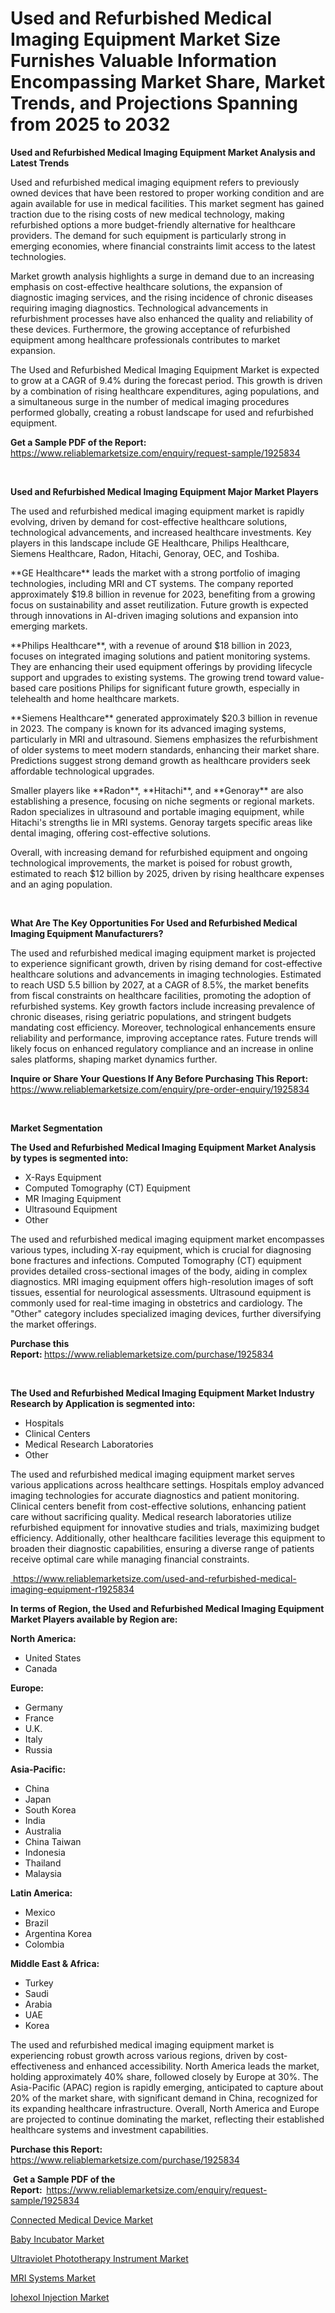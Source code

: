 <p><h1>Used and Refurbished Medical Imaging Equipment Market Size Furnishes Valuable Information Encompassing Market Share, Market Trends, and Projections Spanning from 2025 to 2032</h1></p><p><strong>Used and Refurbished Medical Imaging Equipment Market Analysis and Latest Trends</strong></p>
<p><p>Used and refurbished medical imaging equipment refers to previously owned devices that have been restored to proper working condition and are again available for use in medical facilities. This market segment has gained traction due to the rising costs of new medical technology, making refurbished options a more budget-friendly alternative for healthcare providers. The demand for such equipment is particularly strong in emerging economies, where financial constraints limit access to the latest technologies.</p><p>Market growth analysis highlights a surge in demand due to an increasing emphasis on cost-effective healthcare solutions, the expansion of diagnostic imaging services, and the rising incidence of chronic diseases requiring imaging diagnostics. Technological advancements in refurbishment processes have also enhanced the quality and reliability of these devices. Furthermore, the growing acceptance of refurbished equipment among healthcare professionals contributes to market expansion.</p><p>The Used and Refurbished Medical Imaging Equipment Market is expected to grow at a CAGR of 9.4% during the forecast period. This growth is driven by a combination of rising healthcare expenditures, aging populations, and a simultaneous surge in the number of medical imaging procedures performed globally, creating a robust landscape for used and refurbished equipment.</p></p>
<p><strong>Get a Sample PDF of the Report:&nbsp;</strong> <a href="https://www.reliablemarketsize.com/enquiry/request-sample/1925834?utm_campaign=1143&utm_medium=2&utm_source=Github&utm_content=ia&utm_term=28032025&utm_id=used-and-refurbished-medical-imaging-equipment">https://www.reliablemarketsize.com/enquiry/request-sample/1925834</a></p>
<p>&nbsp;</p>
<p><strong>Used and Refurbished Medical Imaging Equipment Major Market Players</strong></p>
<p><p>The used and refurbished medical imaging equipment market is rapidly evolving, driven by demand for cost-effective healthcare solutions, technological advancements, and increased healthcare investments. Key players in this landscape include GE Healthcare, Philips Healthcare, Siemens Healthcare, Radon, Hitachi, Genoray, OEC, and Toshiba.</p><p>**GE Healthcare** leads the market with a strong portfolio of imaging technologies, including MRI and CT systems. The company reported approximately $19.8 billion in revenue for 2023, benefiting from a growing focus on sustainability and asset reutilization. Future growth is expected through innovations in AI-driven imaging solutions and expansion into emerging markets.</p><p>**Philips Healthcare**, with a revenue of around $18 billion in 2023, focuses on integrated imaging solutions and patient monitoring systems. They are enhancing their used equipment offerings by providing lifecycle support and upgrades to existing systems. The growing trend toward value-based care positions Philips for significant future growth, especially in telehealth and home healthcare markets.</p><p>**Siemens Healthcare** generated approximately $20.3 billion in revenue in 2023. The company is known for its advanced imaging systems, particularly in MRI and ultrasound. Siemens emphasizes the refurbishment of older systems to meet modern standards, enhancing their market share. Predictions suggest strong demand growth as healthcare providers seek affordable technological upgrades.</p><p>Smaller players like **Radon**, **Hitachi**, and **Genoray** are also establishing a presence, focusing on niche segments or regional markets. Radon specializes in ultrasound and portable imaging equipment, while Hitachi's strengths lie in MRI systems. Genoray targets specific areas like dental imaging, offering cost-effective solutions.</p><p>Overall, with increasing demand for refurbished equipment and ongoing technological improvements, the market is poised for robust growth, estimated to reach $12 billion by 2025, driven by rising healthcare expenses and an aging population.</p></p>
<p>&nbsp;</p>
<p><strong>What Are The Key Opportunities For Used and Refurbished Medical Imaging Equipment Manufacturers?</strong></p>
<p><p>The used and refurbished medical imaging equipment market is projected to experience significant growth, driven by rising demand for cost-effective healthcare solutions and advancements in imaging technologies. Estimated to reach USD 5.5 billion by 2027, at a CAGR of 8.5%, the market benefits from fiscal constraints on healthcare facilities, promoting the adoption of refurbished systems. Key growth factors include increasing prevalence of chronic diseases, rising geriatric populations, and stringent budgets mandating cost efficiency. Moreover, technological enhancements ensure reliability and performance, improving acceptance rates. Future trends will likely focus on enhanced regulatory compliance and an increase in online sales platforms, shaping market dynamics further.</p></p>
<p><strong>Inquire or Share Your Questions If Any Before Purchasing This Report:</strong> <a href="https://www.reliablemarketsize.com/enquiry/pre-order-enquiry/1925834?utm_campaign=1143&utm_medium=2&utm_source=Github&utm_content=ia&utm_term=28032025&utm_id=used-and-refurbished-medical-imaging-equipment">https://www.reliablemarketsize.com/enquiry/pre-order-enquiry/1925834</a></p>
<p>&nbsp;</p>
<p><strong>Market Segmentation</strong></p>
<p><strong>The Used and Refurbished Medical Imaging Equipment Market Analysis by types is segmented into:</strong></p>
<p><ul><li>X-Rays Equipment</li><li>Computed Tomography (CT) Equipment</li><li>MR Imaging Equipment</li><li>Ultrasound Equipment</li><li>Other</li></ul></p>
<p><p>The used and refurbished medical imaging equipment market encompasses various types, including X-ray equipment, which is crucial for diagnosing bone fractures and infections. Computed Tomography (CT) equipment provides detailed cross-sectional images of the body, aiding in complex diagnostics. MRI imaging equipment offers high-resolution images of soft tissues, essential for neurological assessments. Ultrasound equipment is commonly used for real-time imaging in obstetrics and cardiology. The "Other" category includes specialized imaging devices, further diversifying the market offerings.</p></p>
<p><strong>Purchase this Report:&nbsp;</strong><a href="https://www.reliablemarketsize.com/purchase/1925834?utm_campaign=1143&utm_medium=2&utm_source=Github&utm_content=ia&utm_term=28032025&utm_id=used-and-refurbished-medical-imaging-equipment">https://www.reliablemarketsize.com/purchase/1925834</a></p>
<p>&nbsp;</p>
<p><strong>The Used and Refurbished Medical Imaging Equipment Market Industry Research by Application is segmented into:</strong></p>
<p><ul><li>Hospitals</li><li>Clinical Centers</li><li>Medical Research Laboratories</li><li>Other</li></ul></p>
<p><p>The used and refurbished medical imaging equipment market serves various applications across healthcare settings. Hospitals employ advanced imaging technologies for accurate diagnostics and patient monitoring. Clinical centers benefit from cost-effective solutions, enhancing patient care without sacrificing quality. Medical research laboratories utilize refurbished equipment for innovative studies and trials, maximizing budget efficiency. Additionally, other healthcare facilities leverage this equipment to broaden their diagnostic capabilities, ensuring a diverse range of patients receive optimal care while managing financial constraints.</p></p>
<p><a href="https://www.reliablemarketsize.com/used-and-refurbished-medical-imaging-equipment-r1925834?utm_campaign=1143&utm_medium=2&utm_source=Github&utm_content=ia&utm_term=28032025&utm_id=used-and-refurbished-medical-imaging-equipment">&nbsp;https://www.reliablemarketsize.com/used-and-refurbished-medical-imaging-equipment-r1925834</a></p>
<p><strong>In terms of Region, the Used and Refurbished Medical Imaging Equipment Market Players available by Region are:</strong></p>
<p>
    <p> <strong> North America: </strong>
        <ul>
            <li>United States</li>
            <li>Canada</li>
        </ul>
        </p> 
    <p> <strong> Europe: </strong>
        <ul>
            <li>Germany</li>
            <li>France</li>
            <li>U.K.</li>
            <li>Italy</li>
            <li>Russia</li>
        </ul>
        </p> 
    <p> <strong> Asia-Pacific: </strong>
        <ul>
            <li>China</li>
            <li>Japan</li>
            <li>South Korea</li>
            <li>India</li>
            <li>Australia</li>
            <li>China Taiwan</li>
            <li>Indonesia</li>
            <li>Thailand</li>
            <li>Malaysia</li>
        </ul>
        </p> 
    <p> <strong> Latin America: </strong>
        <ul>
            <li>Mexico</li>
            <li>Brazil</li>
            <li>Argentina Korea</li>
            <li>Colombia</li>
        </ul>
        </p> 
    <p> <strong> Middle East & Africa: </strong>
        <ul>
            <li>Turkey</li>
            <li>Saudi</li>
            <li>Arabia</li>
            <li>UAE</li>
            <li>Korea</li>
        </ul>
    </p>
    </p>
<p><p>The used and refurbished medical imaging equipment market is experiencing robust growth across various regions, driven by cost-effectiveness and enhanced accessibility. North America leads the market, holding approximately 40% share, followed closely by Europe at 30%. The Asia-Pacific (APAC) region is rapidly emerging, anticipated to capture about 20% of the market share, with significant demand in China, recognized for its expanding healthcare infrastructure. Overall, North America and Europe are projected to continue dominating the market, reflecting their established healthcare systems and investment capabilities.</p></p>
<p><strong>Purchase this Report: </strong><a href="https://www.reliablemarketsize.com/purchase/1925834?utm_campaign=1143&utm_medium=2&utm_source=Github&utm_content=ia&utm_term=28032025&utm_id=used-and-refurbished-medical-imaging-equipment">https://www.reliablemarketsize.com/purchase/1925834</a></p>
<p>&nbsp;<strong>Get a Sample PDF of the Report:&nbsp;&nbsp;</strong><a href="https://www.reliablemarketsize.com/enquiry/request-sample/1925834?utm_campaign=1143&utm_medium=2&utm_source=Github&utm_content=ia&utm_term=28032025&utm_id=used-and-refurbished-medical-imaging-equipment">https://www.reliablemarketsize.com/enquiry/request-sample/1925834</a></p>
<p><strong></strong></p>
<p><p><a href="https://github.com/kaidaloeckf7/Market-Research-Report-List-1/blob/main/connected-medical-device-market.md?utm_campaign=1143&utm_medium=2&utm_source=Github&utm_content=ia&utm_term=28032025&utm_id=used-and-refurbished-medical-imaging-equipment">Connected Medical Device Market</a></p><p><a href="https://github.com/giulyankela/Market-Research-Report-List-1/blob/main/baby-incubator-market.md?utm_campaign=1143&utm_medium=2&utm_source=Github&utm_content=ia&utm_term=28032025&utm_id=used-and-refurbished-medical-imaging-equipment">Baby Incubator Market</a></p><p><a href="https://github.com/aaryaheron0c/Market-Research-Report-List-1/blob/main/ultraviolet-phototherapy-instrument-market.md?utm_campaign=1143&utm_medium=2&utm_source=Github&utm_content=ia&utm_term=28032025&utm_id=used-and-refurbished-medical-imaging-equipment">Ultraviolet Phototherapy Instrument Market</a></p><p><a href="https://github.com/theyasnare5w/Market-Research-Report-List-1/blob/main/mri-systems-market.md?utm_campaign=1143&utm_medium=2&utm_source=Github&utm_content=ia&utm_term=28032025&utm_id=used-and-refurbished-medical-imaging-equipment">MRI Systems Market</a></p><p><a href="https://github.com/nacarnzina/Market-Research-Report-List-1/blob/main/iohexol-injection-market.md?utm_campaign=1143&utm_medium=2&utm_source=Github&utm_content=ia&utm_term=28032025&utm_id=used-and-refurbished-medical-imaging-equipment">Iohexol Injection Market</a></p></p>